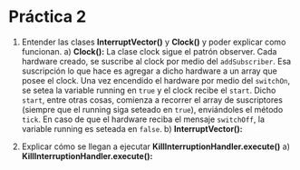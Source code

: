 # Práctica 2

1. Entender las clases __InterruptVector()__ y __Clock()__ y poder explicar como funcionan.
    a) __Clock():__ La clase clock sigue el patrón observer. Cada hardware creado, se suscribe al clock por medio del `addSubscriber`. Esa suscripción lo que hace es agregar a dicho hardware a un array que posee el clock. Una vez encendido el hardware por medio del `switchOn`, se setea la variable running en `true` y el clock recibe el `start`. Dicho `start`, entre otras cosas, comienza a recorrer el array de suscriptores (siempre que el running siga seteado en `true`), enviándoles el método `tick`. En caso de que el hardware reciba el mensaje `switchOff`, la variable running es seteada en `false`.
    b) __InterruptVector():__

2. Explicar cómo se llegan a ejecutar __KillInterruptionHandler.execute()__
   a) __KillInterruptionHandler.execute():__